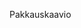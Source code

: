 Pakkauskaavio


<img source="https://github.com/skoskipaa/ot-harjoitustyo/blob/master/dokumentointi/kuvat/pakkauskaavio.pdf" width=400>
